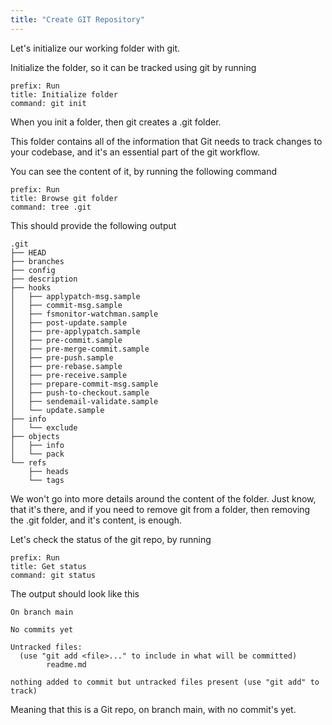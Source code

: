 ```yaml
---
title: "Create GIT Repository"
---
```


Let's initialize our working folder with git.


Initialize the folder, so it can be tracked using git by running
```terminal:execute
prefix: Run
title: Initialize folder
command: git init
```

When you init a folder, then git creates a .git folder.

This folder contains all of the information that Git needs to track changes to your codebase, and it's an essential part of the git workflow.

You can see the content of it, by running the following command
```terminal:execute
prefix: Run
title: Browse git folder
command: tree .git
```

This should provide the following output

```
.git
├── HEAD
├── branches
├── config
├── description
├── hooks
│   ├── applypatch-msg.sample
│   ├── commit-msg.sample
│   ├── fsmonitor-watchman.sample
│   ├── post-update.sample
│   ├── pre-applypatch.sample
│   ├── pre-commit.sample
│   ├── pre-merge-commit.sample
│   ├── pre-push.sample
│   ├── pre-rebase.sample
│   ├── pre-receive.sample
│   ├── prepare-commit-msg.sample
│   ├── push-to-checkout.sample
│   ├── sendemail-validate.sample
│   └── update.sample
├── info
│   └── exclude
├── objects
│   ├── info
│   └── pack
└── refs
    ├── heads
    └── tags
```

We won't go into more details around the content of the folder. Just know, that it's there, and if you need to remove git from a folder, then removing the .git folder, and it's content, is enough.

Let's check the status of the git repo, by running
```terminal:execute
prefix: Run
title: Get status
command: git status
```

The output should look like this
```
On branch main

No commits yet

Untracked files:
  (use "git add <file>..." to include in what will be committed)
        readme.md

nothing added to commit but untracked files present (use "git add" to track)
```

Meaning that this is a Git repo, on branch main, with no commit's yet.